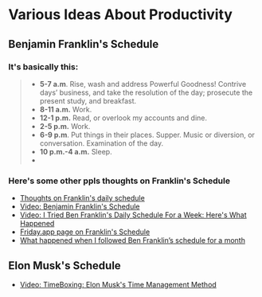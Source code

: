 # Various Ideas About Productivity

## Benjamin Franklin's Schedule

### It's basically this: 

> - **5-7 a.m**. Rise, wash and address Powerful Goodness! Contrive days’ business, and take the resolution of the day; prosecute the present study, and breakfast.
> - **8-11 a.m.** Work.
> - **12-1 p.m.** Read, or overlook my accounts and dine.
> - **2-5 p.m.** Work.
> - **6-9 p.m**. Put things in their places. Supper. Music or diversion, or conversation. Examination of the day.
> - **10 p.m.-4 a.m.** Sleep.
> - 

### Here's some other ppls thoughts on Franklin's Schedule

- [Thoughts on Franklin's daily schedule](https://www.mayooshin.com/benjamin-franklins-daily-schedule/)
- [Video: Benjamin Franklin's Schedule](https://youtu.be/aBi8M3DehQ0)
- [Video: I Tried Ben Franklin's Daily Schedule For a Week: Here's What Happened](https://www.youtube.com/watch?v=OegmiOQNxVo)
- [Friday.app page on Franklin's Schedule](https://www.friday.app/benjamin-franklin-daily-routine)
- [What happened when I followed Ben Franklin’s schedule for a month](https://www.fastcompany.com/90287601/what-happened-when-i-followed-ben-franklins-schedule-for-a-month)

## Elon Musk's Schedule

- [Video: TimeBoxing: Elon Musk's Time Management Method ](https://youtu.be/fbAYK4KQrso)

